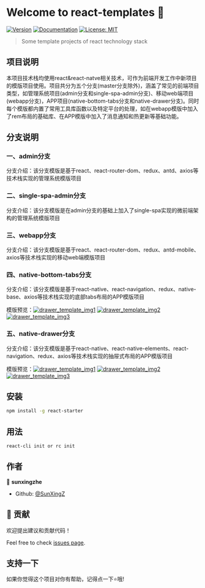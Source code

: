 # Welcome to react-templates 👋
[![Version](https://img.shields.io/npm/v/react-starter.svg)](https://www.npmjs.com/package/react-templates)
[![Documentation](https://img.shields.io/badge/documentation-yes-brightgreen.svg)](https://github.com/SunXingZ/react-templates/blob/master/README.md)
[![License: MIT](https://img.shields.io/badge/License-MIT-yellow.svg)](#)

> Some template projects of react technology stack

## 项目说明

本项目技术栈均使用react&react-natve相关技术，可作为前端开发工作中新项目的模版项目使用。项目共分为五个分支(master分支除外)，涵盖了常见的前端项目类型，如管理系统项目(admin分支和single-spa-admin分支)、移动web端项目(webapp分支)，APP项目(native-bottom-tabs分支和native-drawer分支)。同时每个模版都内置了常用工具库函数以及特定平台的处理，如在webapp模版中加入了rem布局的基础库、在APP模版中加入了消息通知和热更新等基础功能。

## 分支说明

### 一、admin分支

分支介绍：该分支模版是基于react、react-router-dom、redux、antd、axios等技术栈实现的管理系统模版项目


### 二、single-spa-admin分支

分支介绍：该分支模版是在admin分支的基础上加入了single-spa实现的微前端架构的管理系统模版项目

### 三、webapp分支

分支介绍：该分支模版是基于react、react-router-dom、redux、antd-mobile、axios等技术栈实现的移动web端模版项目

### 四、native-bottom-tabs分支

分支介绍：该分支模版是基于react-native、react-navigation、redux、native-base、axios等技术栈实现的底部tabs布局的APP模版项目

模版预览：[![drawer_template_img1](https://github.com/SunXingZ/react-templates/blob/master/bottom_tabs_preview/31585803617_.pic.jpg)](https://github.com/SunXingZ/react-templates/tree/native-drawer)
[![drawer_template_img2](https://github.com/SunXingZ/react-templates/blob/master/bottom_tabs_preview/41585803618_.pic.jpg)](https://github.com/SunXingZ/react-templates/tree/native-drawer)
[![drawer_template_img3](https://github.com/SunXingZ/react-templates/blob/master/bottom_tabs_preview/51585803618_.pic.jpg)](https://github.com/SunXingZ/react-templates/tree/native-drawer)

### 五、native-drawer分支

分支介绍：该分支模版是基于react-native、react-native-elements、react-navigation、redux、axios等技术栈实现的抽屉式布局的APP模版项目

模版预览：[![drawer_template_img1](https://github.com/SunXingZ/react-templates/blob/master/drawer_preview/31585750245_.pic.jpg)](https://github.com/SunXingZ/react-templates/tree/native-drawer)
[![drawer_template_img2](https://github.com/SunXingZ/react-templates/blob/master/drawer_preview/41585750245_.pic.jpg)](https://github.com/SunXingZ/react-templates/tree/native-drawer)
[![drawer_template_img3](https://github.com/SunXingZ/react-templates/blob/master/drawer_preview/51585789781_.pic.jpg)](https://github.com/SunXingZ/react-templates/tree/native-drawer)

## 安装

```sh
npm install -g react-starter
```

## 用法

```sh
react-cli init or rc init
```

## 作者

👤 **sunxingzhe**

* Github: [@SunXingZ](https://github.com/SunXingZ)

## 🤝 贡献

欢迎提出建议和贡献代码！

Feel free to check [issues page](https://github.com/SunXingZ/react-templates/issues). 

## 支持一下

如果你觉得这个项目对你有帮助，记得点一下⭐️哦!
